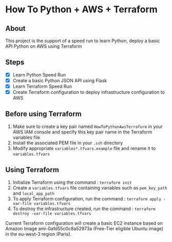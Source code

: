 # How To Python + AWS + Terraform

## About
This project is the support of a speed run to learn Python, deploy a basic API Python on AWS using Terraform

## Steps

- [x] Learn Python Speed Run
- [x] Create a basic Python JSON API using Flask
- [x] Learn Terraform Speed Run
- [x] Create Terraform configuration to deploy infrastructure configuration to AWS

## Before using Terraform

1. Make sure to create a key pair named `HowToPythonAwsTerraform` in your AWS IAM console and specify this key pair name in the Terraform variables file
2. Install the associated PEM file in your `.ssh` directory
3. Modify appropriate `variables*.tfvars.example` file and rename it to `variables.tfvars`

## Using Terraform

1. Initialize Terraform using the command : `terraform init`
2. Create a `variables.tfvars` file containing variables such as `pem_key_path` and `local_app_path`
3. To apply Terraform configuration, run the command : `terraform apply -var-file variables.tfvars`
4. To destroy the infrastructure created, run the command : `terraform destroy -var-file variables.tfvars`

Current Terraform configuration will create a basic EC2 instance based on Amazon Image ami-0afd55c0c8a52973a (Free-Tier eligible Ubuntu image) in the eu-west-3 region (Paris).
